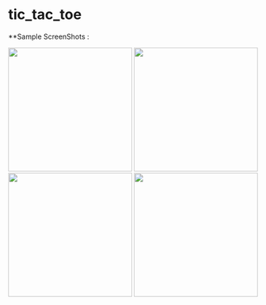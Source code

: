 # tic_tac_toe

**Sample ScreenShots :

<img src = "https://user-images.githubusercontent.com/85361724/129473361-4e21d1b1-27d5-46fa-b3ba-ac54a7638f68.jpeg" width=250>

<img src = "https://user-images.githubusercontent.com/85361724/129473363-5c9503a6-04a2-4f46-8c56-a2e0603cf37b.jpeg" width=250>

<img src = "https://user-images.githubusercontent.com/85361724/129473365-da807b67-c705-4ce6-8c06-10b67120644e.jpeg" width=250>

<img src = "https://user-images.githubusercontent.com/85361724/129473364-8264ebb2-bd21-45c7-ade6-2afd95b20add.jpeg" width=250>




